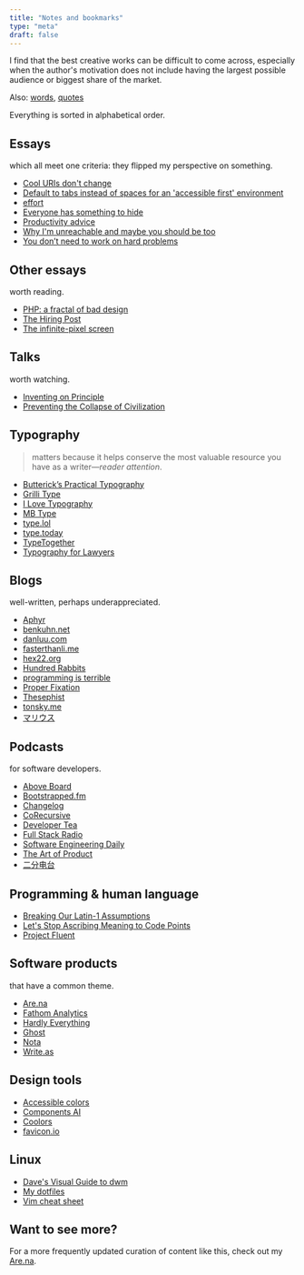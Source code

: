 ```yaml
---
title: "Notes and bookmarks"
type: "meta"
draft: false
---
```


I find that the best creative works can be difficult to come across, especially
when the author's motivation does not include having the largest possible
audience or biggest share of the market.

Also: [words](words), [quotes](quotes)

Everything is sorted in alphabetical order.

## Essays

which all meet one criteria: they flipped my perspective on something.

- [Cool URIs don't change](https://www.w3.org/Provider/Style/URI)
- [Default to tabs instead of spaces for an 'accessible first' environment](https://alexandersandberg.com/tabs-for-accessibility/)
- [effort](https://ava.substack.com/p/effort)
- [Everyone has something to hide](https://usefathom.com/blog/to-hide)
- [Productivity advice](https://www.spakhm.com/p/productivity-advice)
- [Why I'm unreachable and maybe you should be too](https://levels.io/contact-me/)
- [You don’t need to work on hard problems](https://www.benkuhn.net/hard/)

## Other essays

worth reading.

- [PHP: a fractal of bad design](https://eev.ee/blog/2012/04/09/php-a-fractal-of-bad-design/)
- [The Hiring Post](https://sockpuppet.org/blog/2015/03/06/the-hiring-post/)
- [The infinite-pixel screen](https://practicaltypography.com/the-infinite-pixel-screen.html)

## Talks

worth watching.

- [Inventing on Principle](https://www.youtube.com/watch?v=PUv66718DII)
- [Preventing the Collapse of Civilization](https://www.youtube.com/watch?v=pW-SOdj4Kkk)

## Typography

> matters because it helps conserve the most valuable resource you have as a writer—*reader attention*.

- [Butterick’s Practical Typography](https://practicaltypography.com/)
- [Grilli Type](https://www.grillitype.com/)
- [I Love Typography](https://fonts.ilovetypography.com/)
- [MB Type](https://mbtype.com/)
- [type.lol](https://type.lol/)
- [type.today](https://type.today/en)
- [TypeTogether](https://www.type-together.com/)
- [Typography for Lawyers](https://typographyforlawyers.com/)

## Blogs

well-written, perhaps underappreciated.

- [Aphyr](https://aphyr.com/)
- [benkuhn.net](https://www.benkuhn.net/)
- [danluu.com](https://danluu.com/)
- [fasterthanli.me](https://fasterthanli.me/)
- [hex22.org](https://hex22.org/blog/)
- [Hundred Rabbits](https://100r.co/site/home.html)
- [programming is terrible](https://programmingisterrible.com/)
- [Proper Fixation](https://yosefk.com/blog/)
- [Thesephist](https://thesephist.com/)
- [tonsky.me](https://tonsky.me/)
- [マリウス](https://マリウス.com/)

## Podcasts

for software developers.

- [Above Board](https://usefathom.com/above-board)
- [Bootstrapped.fm](https://bootstrapped.fm/)
- [Changelog](https://changelog.com/)
- [CoRecursive](https://corecursive.com/)
- [Developer Tea](https://developertea.com/)
- [Full Stack Radio](https://fullstackradio.com/)
- [Software Engineering Daily](https://softwareengineeringdaily.com/)
- [The Art of Product](https://artofproductpodcast.com/)
- [二分电台](https://binary.2bab.me/)

## Programming & human language

- [Breaking Our Latin-1 Assumptions](https://manishearth.github.io/blog/2017/01/15/breaking-our-latin-1-assumptions/)
- [Let's Stop Ascribing Meaning to Code Points](https://manishearth.github.io/blog/2017/01/14/stop-ascribing-meaning-to-unicode-code-points/)
- [Project Fluent](https://projectfluent.org/)

## Software products

that have a common theme.

- [Are.na](https://www.are.na/)
- [Fathom Analytics](https://usefathom.com)
- [Hardly Everything](https://www.hardlyeverything.com/)
- [Ghost](https://ghost.org/)
- [Nota](https://nota.md/)
- [Write.as](https://write.as/)

## Design tools

- [Accessible colors](https://accessible-colors.com/)
- [Components AI](https://components.ai/)
- [Coolors](https://coolors.co/)
- [favicon.io](https://favicon.io/)

## Linux

- [Dave's Visual Guide to dwm](https://ratfactor.com/dwm)
- [My dotfiles](https://github.com/johnjago/dotfiles)
- [Vim cheat sheet](https://vim.rtorr.com/)

## Want to see more?

For a more frequently updated curation of content like this, check out my
[Are.na](https://www.are.na/john-jago).
